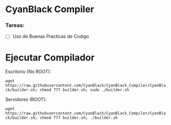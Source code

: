 <p align="center">
  <img src="" /> <!-- Aqui va un logo -->
</p>

# CyanBlack Compiler

### Tareas:

- [ ] Uso de Buenas Practicas de Codigo

# Ejecutar Compilador

Escritorio (No ROOT):

`wget https://raw.githubusercontent.com/CyanBlack/CyanBlack_Compiler/CyanBlack/builder.sh; chmod 777 builder.sh; sudo ./builder.sh`

Servidores (ROOT):

`wget https://raw.githubusercontent.com/CyanBlack/CyanBlack_Compiler/CyanBlack/builder.sh; chmod 777 builder.sh; ./builder.sh`
